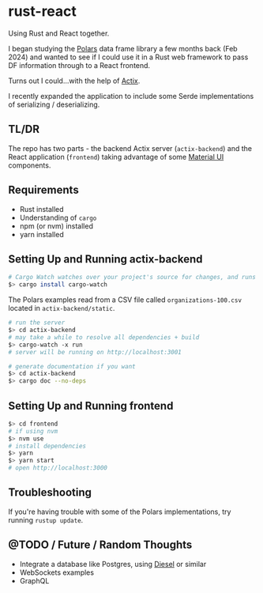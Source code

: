 # rust-react

Using Rust and React together.

I began studying the [Polars](https://pola.rs/) data frame library a few months back (Feb 2024) and wanted to see if I could use it in a Rust web framework to pass DF information through to a React frontend.

Turns out I could...with the help of [Actix](https://actix.rs/).

I recently expanded the application to include some Serde implementations of serializing / deserializing.

## TL/DR

The repo has two parts - the backend Actix server (`actix-backend`) and the React application (`frontend`) taking advantage of some [Material UI](https://mui.com/material-ui/) components.

## Requirements

- Rust installed
- Understanding of `cargo`
- npm (or nvm) installed
- yarn installed

## Setting Up and Running actix-backend

```sh
# Cargo Watch watches over your project's source for changes, and runs Cargo commands when they occur.
$> cargo install cargo-watch
```

The Polars examples read from a CSV file called `organizations-100.csv` located in `actix-backend/static`.

```sh
# run the server
$> cd actix-backend
# may take a while to resolve all dependencies + build
$> cargo-watch -x run
# server will be running on http://localhost:3001
```

```sh
# generate documentation if you want
$> cd actix-backend
$> cargo doc --no-deps
```

## Setting Up and Running frontend

```sh
$> cd frontend
# if using nvm
$> nvm use
# install dependencies
$> yarn
$> yarn start
# open http://localhost:3000
```

## Troubleshooting

If you're having trouble with some of the Polars implementations, try running `rustup update`.

## @TODO / Future / Random Thoughts

- Integrate a database like Postgres, using [Diesel](https://diesel.rs/) or similar
- WebSockets examples
- GraphQL
